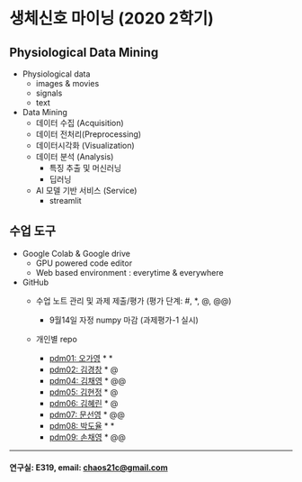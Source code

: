 # 생체신호 마이닝 (2020 2학기)

## Physiological Data Mining
* Physiological data
  - images & movies
  - signals
  - text
* Data Mining
  - 데이터 수집 (Acquisition)
  - 데이터 전처리(Preprocessing)
  - 데이터시각화 (Visualization)
  - 데이터 분석 (Analysis)
    * 특징 추출 및 머신러닝
    * 딥러닝
  - AI 모델 기반 서비스 (Service)
    * streamlit
    
## 수업 도구
* Google Colab & Google drive
  - GPU powered code editor
  - Web based environment : everytime & everywhere
* GitHub
  - 수업 노트 관리 및 과제 제출/평가 (평가 단계: #, *, @, @@)
    * 9월14일 자정 numpy 마감 (과제평가-1 실시) 
    
  - 개인별 repo  
    * [pdm01: 오가영](https://github.com/o-going/pdm01) * *
    * [pdm02: 김경창](https://github.com/rldckd0103/pdm02) * @
    * [pdm04: 김채영](https://github.com/kimchaeyoung-student/pdm04) * @@
    * [pdm05: 김현정](https://github.com/dasdasqs2/pdm05) * @
    * [pdm06: 김혜린](https://github.com/Kim-Hyerin/pdm06) * @
    * [pdm07: 문선영](https://github.com/anstjsdud/pdm07) * @@
    * [pdm08: 박도율](https://github.com/DoyulPark/pdm08) * *
    * [pdm09: 손채영](https://github.com/chaeyeongSon/pdm09) * @@
 ---
 #### 연구실: E319, email: chaos21c@gmail.com
 
